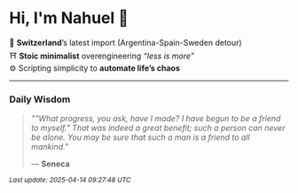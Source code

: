 # Hi, I'm Nahuel :tiger:

📍 **Switzerland**’s latest import (Argentina-Spain-Sweden detour)  
⛩️ **Stoic minimalist** overengineering *“less is more”*  
⚙️ Scripting simplicity to **automate life’s chaos**

---

### Daily Wisdom
> _""What progress, you ask, have I made? I have begun to be a friend to myself." That was indeed a great benefit; such a person can never be alone. You may be sure that such a man is a friend to all mankind."_  
>
> — **Seneca**

<sub>*Last update: 2025-04-14 09:27:48 UTC*</sub>

